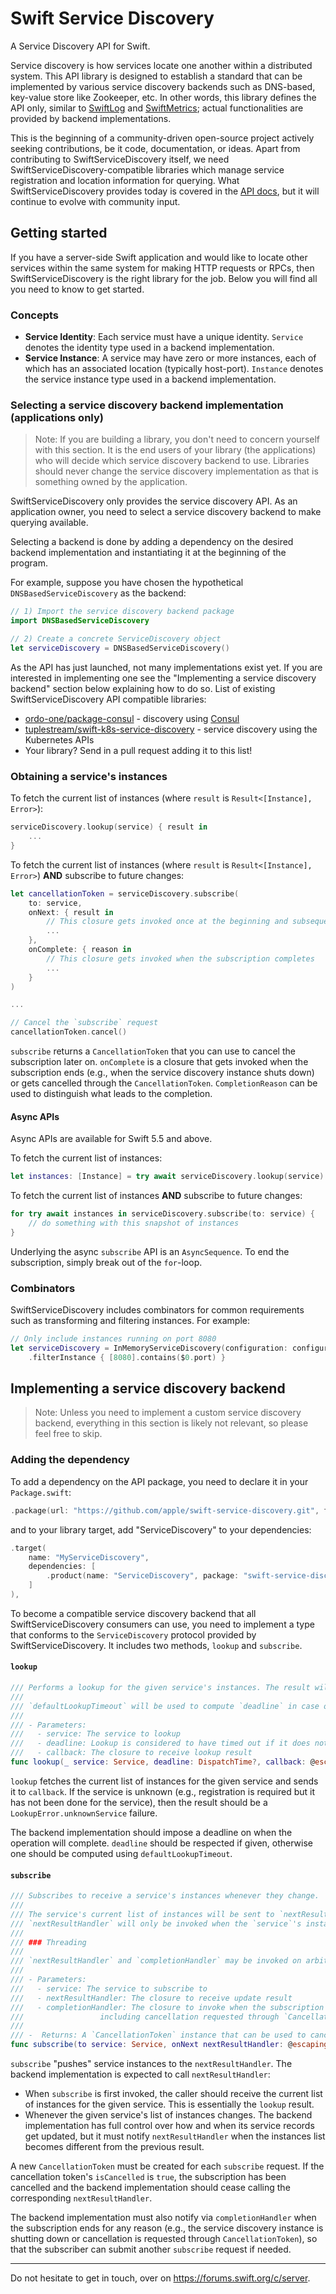# Swift Service Discovery

A Service Discovery API for Swift. 

Service discovery is how services locate one another within a distributed system. This API library is designed to establish a standard that can be implemented by various service discovery backends such as DNS-based, key-value store like Zookeeper, etc. In other words, this library defines the API only, similar to [SwiftLog](https://github.com/apple/swift-log) and [SwiftMetrics](https://github.com/apple/swift-metrics); actual functionalities are provided by backend implementations. 

This is the beginning of a community-driven open-source project actively seeking contributions, be it code, documentation, or ideas. Apart from contributing to SwiftServiceDiscovery itself, we need SwiftServiceDiscovery-compatible libraries which manage service registration and location information for querying. What SwiftServiceDiscovery provides today is covered in the [API docs][api-docs], but it will continue to evolve with community input.

## Getting started

If you have a server-side Swift application and would like to locate other services within the same system for making HTTP requests or RPCs, then SwiftServiceDiscovery is the right library for the job. Below you will find all you need to know to get started.

### Concepts

- **Service Identity**: Each service must have a unique identity. `Service` denotes the identity type used in a backend implementation.
- **Service Instance**: A service may have zero or more instances, each of which has an associated location (typically host-port). `Instance` denotes the service instance type used in a backend implementation. 

### Selecting a service discovery backend implementation (applications only)

> Note: If you are building a library, you don't need to concern yourself with this section. It is the end users of your library (the applications) who will decide which service discovery backend to use. Libraries should never change the service discovery implementation as that is something owned by the application.

SwiftServiceDiscovery only provides the service discovery API. As an application owner, you need to select a service discovery backend to make querying available.

Selecting a backend is done by adding a dependency on the desired backend implementation and instantiating it at the beginning of the program. 

For example, suppose you have chosen the hypothetical `DNSBasedServiceDiscovery` as the backend: 

```swift
// 1) Import the service discovery backend package
import DNSBasedServiceDiscovery

// 2) Create a concrete ServiceDiscovery object
let serviceDiscovery = DNSBasedServiceDiscovery()
```

As the API has just launched, not many implementations exist yet. If you are interested in implementing one see the "Implementing a service discovery backend" section below explaining how to do so. List of existing SwiftServiceDiscovery API compatible libraries:

- [ordo-one/package-consul](https://github.com/ordo-one/package-consul) - discovery using [Consul](https://www.consul.io)
- [tuplestream/swift-k8s-service-discovery](https://github.com/tuplestream/swift-k8s-service-discovery) - service discovery using the Kubernetes APIs
- Your library? Send in a pull request adding it to this list!

### Obtaining a service's instances

To fetch the current list of instances (where `result` is `Result<[Instance], Error>`):

```swift
serviceDiscovery.lookup(service) { result in
    ...
}
```

To fetch the current list of instances (where `result` is `Result<[Instance], Error>`) **AND** subscribe to future changes:

```swift
let cancellationToken = serviceDiscovery.subscribe(
    to: service, 
    onNext: { result in
        // This closure gets invoked once at the beginning and subsequently each time a change occurs
        ...
    },
    onComplete: { reason in
        // This closure gets invoked when the subscription completes
        ...
    }
)

...

// Cancel the `subscribe` request
cancellationToken.cancel()
```

`subscribe` returns a `CancellationToken` that you can use to cancel the subscription later on. `onComplete` is a closure that
gets invoked when the subscription ends (e.g., when the service discovery instance shuts down) or gets cancelled through the 
`CancellationToken`. `CompletionReason` can be used to distinguish what leads to the completion.

#### Async APIs

Async APIs are available for Swift 5.5 and above.
                                                
To fetch the current list of instances:
                                            
```swift
let instances: [Instance] = try await serviceDiscovery.lookup(service)
```
   
To fetch the current list of instances **AND** subscribe to future changes:
                                                
```swift
for try await instances in serviceDiscovery.subscribe(to: service) {
    // do something with this snapshot of instances
}
```
                                            
Underlying the async `subscribe` API is an `AsyncSequence`. To end the subscription, simply break out of the `for`-loop.

### Combinators

SwiftServiceDiscovery includes combinators for common requirements such as transforming and filtering instances. For example:

```swift
// Only include instances running on port 8080
let serviceDiscovery = InMemoryServiceDiscovery(configuration: configuration)
    .filterInstance { [8080].contains($0.port) }
```

## Implementing a service discovery backend

> Note: Unless you need to implement a custom service discovery backend, everything in this section is likely not relevant, so please feel free to skip.

### Adding the dependency

To add a dependency on the API package, you need to declare it in your `Package.swift`:

```swift
.package(url: "https://github.com/apple/swift-service-discovery.git", from: "1.3.0"),
```

and to your library target, add "ServiceDiscovery" to your dependencies:

```swift
.target(
    name: "MyServiceDiscovery", 
    dependencies: [
        .product(name: "ServiceDiscovery", package: "swift-service-discovery"),
    ]
),
```

To become a compatible service discovery backend that all SwiftServiceDiscovery consumers can use, you need to implement a type that conforms to the `ServiceDiscovery` protocol provided by SwiftServiceDiscovery. It includes two methods, `lookup` and `subscribe`.

#### `lookup`

```swift
/// Performs a lookup for the given service's instances. The result will be sent to `callback`.
///
/// `defaultLookupTimeout` will be used to compute `deadline` in case one is not specified.
///
/// - Parameters:
///   - service: The service to lookup
///   - deadline: Lookup is considered to have timed out if it does not complete by this time
///   - callback: The closure to receive lookup result
func lookup(_ service: Service, deadline: DispatchTime?, callback: @escaping (Result<[Instance], Error>) -> Void)
```

`lookup` fetches the current list of instances for the given service and sends it to `callback`. If the service is unknown (e.g., registration is required but it has not been done for the service), then the result should be a `LookupError.unknownService` failure. 

The backend implementation should impose a deadline on when the operation will complete. `deadline` should be respected if given, otherwise one should be computed using `defaultLookupTimeout`. 

#### `subscribe`

```swift
/// Subscribes to receive a service's instances whenever they change.
///
/// The service's current list of instances will be sent to `nextResultHandler` when this method is first called. Subsequently,
/// `nextResultHandler` will only be invoked when the `service`'s instances change.
///
/// ### Threading
///
/// `nextResultHandler` and `completionHandler` may be invoked on arbitrary threads, as determined by implementation.
///
/// - Parameters:
///   - service: The service to subscribe to
///   - nextResultHandler: The closure to receive update result
///   - completionHandler: The closure to invoke when the subscription completes (e.g., when the `ServiceDiscovery` instance exits, etc.),
///                 including cancellation requested through `CancellationToken`.
///
/// -  Returns: A `CancellationToken` instance that can be used to cancel the subscription in the future.
func subscribe(to service: Service, onNext nextResultHandler: @escaping (Result<[Instance], Error>) -> Void, onComplete completionHandler: @escaping (CompletionReason) -> Void) -> CancellationToken
```

`subscribe` "pushes" service instances to the `nextResultHandler`. The backend implementation is expected to call `nextResultHandler`:

- When `subscribe` is first invoked, the caller should receive the current list of instances for the given service. This is essentially the `lookup` result.
- Whenever the given service's list of instances changes. The backend implementation has full control over how and when its service records get updated, but it must notify `nextResultHandler` when the instances list becomes different from the previous result.

A new `CancellationToken` must be created for each `subscribe` request. If the cancellation token's `isCancelled` is `true`, the subscription has been cancelled and the backend implementation should cease calling the corresponding `nextResultHandler`.

The backend implementation must also notify via `completionHandler` when the subscription ends for any reason (e.g., the service discovery instance is shutting down or cancellation is requested through `CancellationToken`), so that the subscriber can submit another `subscribe` request if needed.

---

Do not hesitate to get in touch, over on https://forums.swift.org/c/server.

[api-docs]: https://apple.github.io/swift-service-discovery/
